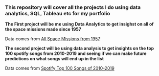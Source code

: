 ### This repository will cover all the projects I do using data analytics, SQL, Tableau etc for my portfolio

**The First project will be me using Data Analytics to get insighst on all of the space missions made since 1957**

Data comes from [All Space Missions from 1957](https://www.kaggle.com/datasets/agirlcoding/all-space-missions-from-1957)

**The second project will be using data analysis to get insights on the top 100 spotify songs from 2010-2019 and seeing if we can make future predictions on what songs will end up in the list**

Data comes from [Spotify Top 100 Songs of 2010-2019](https://www.kaggle.com/datasets/muhmores/spotify-top-100-songs-of-20152019)


